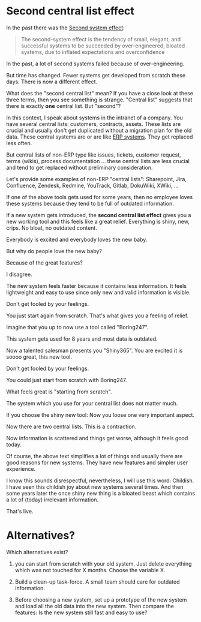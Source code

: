 # Second central list effect

In the past there was the [Second system effect](https://en.wikipedia.org/wiki/Second-system_effect):

> The second-system effect is the tendency of small, elegant, and successful systems to be succeeded by over-engineered,
> bloated systems, due to inflated expectations and overconfidence

In the past, a lot of second systems failed because of over-engineering.

But time has changed. Fewer systems get developed from scratch these days. There is now a different effect.

What does the "second central list" mean? If you have a close look at these three terms, then you see something is strange. "Central list" suggests that there is exactly **one** central list. But "second"?

In this context, I speak about systems in the intranet of a company. You have several central lists: customers, contracts, assets. These lists are crucial and usually don't get duplicated without a migration plan for the old data. These central systems are or are like [ERP systems](https://en.wikipedia.org/wiki/Enterprise_resource_planning). They get replaced less often.

But central lists of non-ERP type like issues, tickets, customer request, terms (wikis), process documentation ... these central lists are less crucial and tend to get replaced without preliminary consideration.

Let's provide some examples of non-ERP "central lists": Sharepoint, Jira, Confluence, Zendesk, Redmine, YouTrack, Gitlab, DokuWiki, XWiki, ...

If one of the above tools gets used for some years, then no employee loves these systems because they tend to be full of outdated information.

If a new system gets introduced, the **second central list effect** gives you a new working tool and this feels like a great relief. Everything is shiny, new, crips. No bloat, no outdated content.

Everybody is excited and everybody loves the new baby.

But why do people love the new baby?

Because of the great features?

I disagree. 

The new system feels faster because it contains less information. It feels lightweight and easy to use
since only new and valid information is visible.

Don't get fooled by your feelings.

You just start again from scratch. That's what gives you a feeling of relief.

Imagine that you up to now use a tool called "Boring247".

This system gets used for 8 years and most data is outdated.

Now a talented salesman presents you "Shiny365". You are excited it is soooo great, this new tool.


Don't get fooled by your feelings.

You could just start from scratch with Boring247.

What feels great is "starting from scratch".

The system which you use for your central list does not matter much.

If you choose the shiny new tool: Now you loose one very important aspect.

Now there are two central lists. This is a contraction.

Now information is scattered and things get worse, although it feels good today.

Of course, the above text simplifies a lot of things and usually there are good reasons for new systems.
They have new features and simpler user experience.

I know this sounds disrespectful, nevertheless, I will use this word: Childish. I have seen
this childish joy about new systems several times. And then some years later
the once shiny new thing is a bloated beast which contains a lot of (today) irrelevant information.

That's live.

# Alternatives?

Which alternatives exist?

1) you can start from scratch with your old system. Just delete everything which was not touched for X months. Choose the variable X.

2) Build a clean-up task-force. A small team should care for outdated information.

3) Before choosing a new system, set up a prototype of the new system and load all the old data into the new system. Then compare the features: Is the new system still fast and easy to use?

